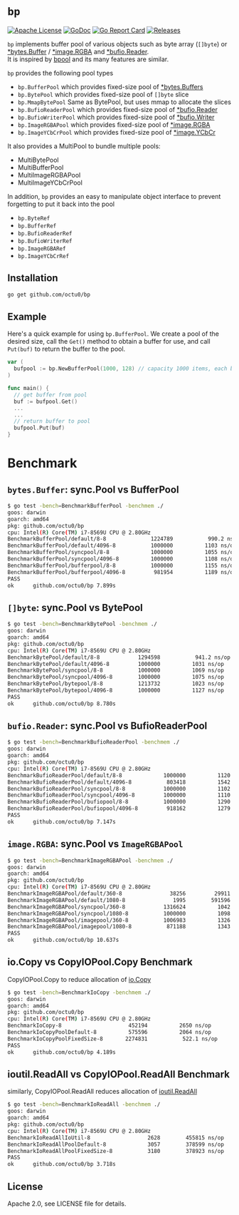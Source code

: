# `bp`

[![Apache License](https://img.shields.io/github/license/octu0/bp)](https://github.com/octu0/bp/blob/master/LICENSE)
[![GoDoc](https://godoc.org/github.com/octu0/bp?status.svg)](https://godoc.org/github.com/octu0/bp)
[![Go Report Card](https://goreportcard.com/badge/github.com/octu0/bp)](https://goreportcard.com/report/github.com/octu0/bp)
[![Releases](https://img.shields.io/github/v/release/octu0/bp)](https://github.com/octu0/bp/releases)

`bp` implements buffer pool of various objects such as byte array (`[]byte`) or [*bytes.Buffer](http://golang.org/pkg/bytes/#Buffer) / [*image.RGBA](https://golang.org/pkg/image/#RGBA) and [*bufio.Reader](https://golang.org/pkg/bufio/#Reader).  
It is inspired by [bpool](https://github.com/oxtoacart/bpool) and its many features are similar.

`bp` provides the following pool types
- `bp.BufferPool` which provides fixed-size pool of [*bytes.Buffers](http://golang.org/pkg/bytes/#Buffer)
- `bp.BytePool` which provides fixed-size pool of `[]byte` slice 
- `bp.MmapBytePool` Same as BytePool, but uses mmap to allocate the slices
- `bp.BufioReaderPool` which provides fixed-size pool of [*bufio.Reader](https://golang.org/pkg/bufio/#Reader)
- `bp.BufioWriterPool` which provides fixed-size pool of [*bufio.Writer](https://golang.org/pkg/bufio/#Writer)
- `bp.ImageRGBAPool` which provides fixed-size pool of [*image.RGBA](https://golang.org/pkg/image/#RGBA) 
- `bp.ImageYCbCrPool` which provides fixed-size pool of [*image.YCbCr](https://golang.org/pkg/image/#YCbCr) 

It also provides a MultiPool to bundle multiple pools:

- MultiBytePool
- MultiBufferPool
- MultiImageRGBAPool
- MultiImageYCbCrPool

In addition, `bp` provides an easy to manipulate object interface to prevent forgetting to put it back into the pool

- `bp.ByteRef`
- `bp.BufferRef`
- `bp.BufioReaderRef`
- `bp.BufioWriterRef`
- `bp.ImageRGBARef`
- `bp.ImageYCbCrRef`

## Installation

```bash
go get github.com/octu0/bp
```

## Example

Here's a quick example for using `bp.BufferPool`. We create a pool of the desired size, call the `Get()` method to obtain a buffer for use, and call `Put(buf)` to return the buffer to the pool.

```go
var (
  bufpool := bp.NewBufferPool(1000, 128) // capacity 1000 items, each buffer initial 128 Byte pre-sized
)

func main() {
  // get buffer from pool
  buf := bufpool.Get()
  ...
  ...
  // return buffer to pool
  bufpool.Put(buf)
}
```

# Benchmark

## `bytes.Buffer`: sync.Pool vs BufferPool

```bash
$ go test -bench=BenchmarkBufferPool -benchmem ./
goos: darwin
goarch: amd64
pkg: github.com/octu0/bp
cpu: Intel(R) Core(TM) i7-8569U CPU @ 2.80GHz
BenchmarkBufferPool/default/8-8         	 1224789	       990.2 ns/op	      32 B/op	       1 allocs/op
BenchmarkBufferPool/default/4096-8      	 1000000	      1103 ns/op	      32 B/op	       1 allocs/op
BenchmarkBufferPool/syncpool/8-8        	 1000000	      1055 ns/op	      48 B/op	       1 allocs/op
BenchmarkBufferPool/syncpool/4096-8     	 1000000	      1108 ns/op	      48 B/op	       1 allocs/op
BenchmarkBufferPool/bufferpool/8-8      	 1000000	      1155 ns/op	      48 B/op	       1 allocs/op
BenchmarkBufferPool/bufferpool/4096-8   	  981954	      1189 ns/op	      48 B/op	       1 allocs/op
PASS
ok  	github.com/octu0/bp	7.899s
```

## `[]byte`: sync.Pool vs BytePool

```bash
$ go test -bench=BenchmarkBytePool -benchmem ./
goos: darwin
goarch: amd64
pkg: github.com/octu0/bp
cpu: Intel(R) Core(TM) i7-8569U CPU @ 2.80GHz
BenchmarkBytePool/default/8-8         	 1294598	       941.2 ns/op	      16 B/op	       1 allocs/op
BenchmarkBytePool/default/4096-8      	 1000000	      1031 ns/op	      16 B/op	       1 allocs/op
BenchmarkBytePool/syncpool/8-8        	 1000000	      1069 ns/op	      48 B/op	       2 allocs/op
BenchmarkBytePool/syncpool/4096-8     	 1000000	      1075 ns/op	      48 B/op	       2 allocs/op
BenchmarkBytePool/bytepool/8-8        	 1213732	      1023 ns/op	      24 B/op	       1 allocs/op
BenchmarkBytePool/bytepool/4096-8     	 1000000	      1127 ns/op	      24 B/op	       1 allocs/op
PASS
ok  	github.com/octu0/bp	8.780s
```

## `bufio.Reader`: sync.Pool vs BufioReaderPool

```bash
$ go test -bench=BenchmarkBufioReaderPool -benchmem ./
goos: darwin
goarch: amd64
pkg: github.com/octu0/bp
cpu: Intel(R) Core(TM) i7-8569U CPU @ 2.80GHz
BenchmarkBufioReaderPool/default/8-8         	 1000000	      1120 ns/op	    1056 B/op	       3 allocs/op
BenchmarkBufioReaderPool/default/4096-8      	  803418	      1542 ns/op	    5136 B/op	       3 allocs/op
BenchmarkBufioReaderPool/syncpool/8-8        	 1000000	      1102 ns/op	    1048 B/op	       2 allocs/op
BenchmarkBufioReaderPool/syncpool/4096-8     	 1000000	      1110 ns/op	    1051 B/op	       2 allocs/op
BenchmarkBufioReaderPool/bufiopool/8-8       	 1000000	      1290 ns/op	    1160 B/op	       4 allocs/op
BenchmarkBufioReaderPool/bufiopool/4096-8    	  918162	      1279 ns/op	    1048 B/op	       2 allocs/op
PASS
ok  	github.com/octu0/bp	7.147s
```

## `image.RGBA`: sync.Pool vs `ImageRGBAPool`

```bash
$ go test -bench=BenchmarkImageRGBAPool -benchmem ./
goos: darwin
goarch: amd64
pkg: github.com/octu0/bp
cpu: Intel(R) Core(TM) i7-8569U CPU @ 2.80GHz
BenchmarkImageRGBAPool/default/360-8         	   38256	     29911 ns/op	  925739 B/op	       3 allocs/op
BenchmarkImageRGBAPool/default/1080-8        	    1995	    591596 ns/op	 8286139 B/op	       3 allocs/op
BenchmarkImageRGBAPool/syncpool/360-8        	 1316624	      1042 ns/op	      26 B/op	       1 allocs/op
BenchmarkImageRGBAPool/syncpool/1080-8       	 1000000	      1098 ns/op	      82 B/op	       1 allocs/op
BenchmarkImageRGBAPool/imagepool/360-8       	 1006983	      1326 ns/op	     153 B/op	       3 allocs/op
BenchmarkImageRGBAPool/imagepool/1080-8      	  871188	      1343 ns/op	     154 B/op	       3 allocs/op
PASS
ok  	github.com/octu0/bp	10.637s
```

## io.Copy vs CopyIOPool.Copy Benchmark

CopyIOPool.Copy to reduce allocation of [io.Copy](https://golang.org/pkg/io/#Copy)

```bash
$ go test -bench=BenchmarkIoCopy -benchmem ./
goos: darwin
goarch: amd64
pkg: github.com/octu0/bp
cpu: Intel(R) Core(TM) i7-8569U CPU @ 2.80GHz
BenchmarkIoCopy-8                	  452194	      2650 ns/op	   32816 B/op	       3 allocs/op
BenchmarkIoCopyPoolDefault-8     	  575596	      2064 ns/op	   16608 B/op	       7 allocs/op
BenchmarkIoCopyPoolFixedSize-8   	 2274831	       522.1 ns/op	      48 B/op	       2 allocs/op
PASS
ok  	github.com/octu0/bp	4.189s
```

## ioutil.ReadAll vs CopyIOPool.ReadAll Benchmark

similarly, CopyIOPool.ReadAll reduces allocation of [ioutil.ReadAll](https://golang.org/pkg/io/ioutil/#ReadAll)

```bash
$ go test -bench=BenchmarkIoReadAll -benchmem ./
goos: darwin
goarch: amd64
pkg: github.com/octu0/bp
cpu: Intel(R) Core(TM) i7-8569U CPU @ 2.80GHz
BenchmarkIoReadAllIoUtil-8          	    2628	    455815 ns/op	 5862972 B/op	      30 allocs/op
BenchmarkIoReadAllPoolDefault-8     	    3057	    378599 ns/op	 4063444 B/op	      13 allocs/op
BenchmarkIoReadAllPoolFixedSize-8   	    3180	    378923 ns/op	 4046892 B/op	       8 allocs/op
PASS
ok  	github.com/octu0/bp	3.718s
```

## License

Apache 2.0, see LICENSE file for details.
